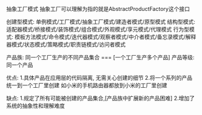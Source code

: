 抽象工厂模式 抽象工厂可以理解为指的就是AbstractProductFactory这个接口

创建型模式: 单例模式/工厂模式/抽象工厂模式/建造者模式/原型模式
结构型模式: 适配器模式/桥接模式/装饰模式/组合模式/外观模式/享元模式/代理模式
行为型模式: 模板方法模式/命令模式/迭代器模式/观察者模式/中介者模式/备忘录模式/解释器模式/状态模式/策略模式/职责链模式/访问者模式

产品族: 同一个工厂生产的不同产品集合 === [一个工厂生产多个产品]
产品等级: 同一个产品

优点:
1.具体产品在应用层的代码隔离, 无需关心创建的细节
2.将一个系列的产品统一到一个工厂里创建 如小米的手机路由器都放到小米的工厂里创建

缺点:
1.规定了所有可能被创建的产品集合,[产品族中扩展新的产品困难]
2.增加了系统的抽象性和理解难度
